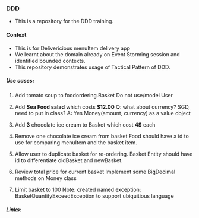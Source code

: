 ### DDD 

- This is a repository for the DDD training.

#### Context
- This is for Delivericious menuItem delivery app
- We learnt about the domain already on Event Storming session and identified bounded contexts. 
- This repository demonstrates usage of Tactical Pattern of DDD. 

##### Use cases: 
1. Add  tomato soup to foodordering.Basket
   Do not use/model User

2. Add **Sea Food salad** which costs **$12.00**
Q: what about currency? SGD, need to put in class? 
A: Yes Money(amount, currency) as a value object

3. Add **3** chocolate ice cream to Basket which cost **4$** each

4. Remove one chocolate ice cream from basket
Food should have a id to use for comparing menuItem and the basket item.
   
5. Allow user to duplicate basket for re-ordering. 
Basket Entity should have id to differentiate oldBasket and newBasket.

6. Review total price for current basket
Implement some BigDecimal methods on Money class
   
7. Limit basket to 100 
Note: created named exception: BasketQuantityExceedException to support ubiquitious language
##### Links: 
